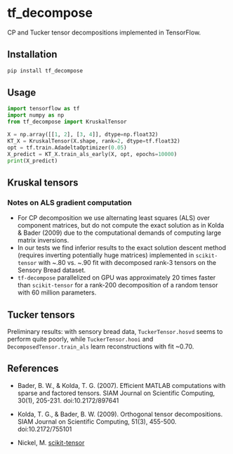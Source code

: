 # tf\_decompose

CP and Tucker tensor decompositions implemented in TensorFlow.

## Installation

```bash
pip install tf_decompose
```

## Usage

```python
import tensorflow as tf
import numpy as np
from tf_decompose import KruskalTensor

X = np.array([[1, 2], [3, 4]], dtype=np.float32)
KT_X = KruskalTensor(X.shape, rank=2, dtype=tf.float32)
opt = tf.train.AdadeltaOptimizer(0.05)
X_predict = KT_X.train_als_early(X, opt, epochs=10000)
print(X_predict)
```

## Kruskal tensors

### Notes on ALS gradient computation

- For CP decomposition we use alternating least squares (ALS) over component matrices, but do not compute the exact solution as in Kolda & Bader (2009) due to the computational demands of computing large matrix inversions.
- In our tests we find inferior results to the exact solution descent method (requires inverting potentially huge matrices) implemented in `scikit-tensor` with ~.80 vs. ~.90 fit with decomposed rank-3 tensors on the Sensory Bread dataset.
- `tf-decompose` parallelized on GPU was approximately 20 times faster than `scikit-tensor` for a rank-200 decomposition of a random tensor with 60 million parameters.

## Tucker tensors

Preliminary results: with sensory bread data, `TuckerTensor.hosvd` seems to perform quite poorly, while `TuckerTensor.hooi` and `DecomposedTensor.train_als` learn reconstructions with fit ~0.70.

## References

- Bader, B. W., & Kolda, T. G. (2007). Efficient MATLAB computations with sparse and factored tensors. SIAM Journal on Scientific Computing, 30(1), 205-231. doi:10.2172/897641

- Kolda, T. G., & Bader, B. W. (2009). Orthogonal tensor decompositions. SIAM Journal on Scientific Computing, 51(3), 455-500. doi:10.2172/755101

- Nickel, M. [scikit-tensor](https://github.com/mnick/scikit-tensor)
